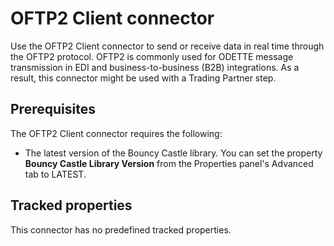 # OFTP2 Client connector 

<head>
  <meta name="guidename" content="Integration"/>
  <meta name="context" content="GUID-678c1bc3-2174-4a76-9b9f-30be4e15dc78"/>
</head>


Use the OFTP2 Client connector to send or receive data in real time through the OFTP2 protocol. OFTP2 is commonly used for ODETTE message transmission in EDI and business-to-business \(B2B\) integrations. As a result, this connector might be used with a Trading Partner step.

## Prerequisites 

The OFTP2 Client connector requires the following:

-   The latest version of the Bouncy Castle library. You can set the property **Bouncy Castle Library Version** from the Properties panel's Advanced tab to LATEST.


## Tracked properties 

This connector has no predefined tracked properties.